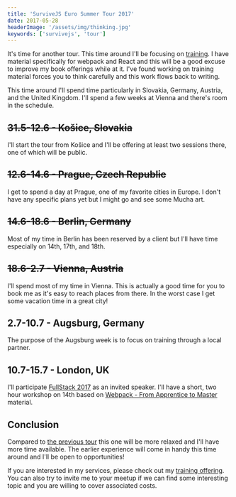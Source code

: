 ```yaml
---
title: 'SurviveJS Euro Summer Tour 2017'
date: 2017-05-28
headerImage: '/assets/img/thinking.jpg'
keywords: ['survivejs', 'tour']
---
```


It's time for another tour. This time around I'll be focusing on [training](/training/). I have material specifically for webpack and React and this will be a good excuse to improve my book offerings while at it. I've found working on training material forces you to think carefully and this work flows back to writing.

This time around I'll spend time particularly in Slovakia, Germany, Austria, and the United Kingdom. I'll spend a few weeks at Vienna and there's room in the schedule.

## ~~31.5-12.6 - Košice, Slovakia~~

I'll start the tour from Košice and I'll be offering at least two sessions there, one of which will be public.

## ~~12.6-14.6 - Prague, Czech Republic~~

I get to spend a day at Prague, one of my favorite cities in Europe. I don't have any specific plans yet but I might go and see some Mucha art.

## ~~14.6-18.6 - Berlin, Germany~~

Most of my time in Berlin has been reserved by a client but I'll have time especially on 14th, 17th, and 18th.

## ~~18.6-2.7 - Vienna, Austria~~

I'll spend most of my time in Vienna. This is actually a good time for you to book me as it's easy to reach places from there. In the worst case I get some vacation time in a great city!

## 2.7-10.7 - Augsburg, Germany

The purpose of the Augsburg week is to focus on training through a local partner.

## 10.7-15.7 - London, UK

I'll participate [FullStack 2017](https://skillsmatter.com/conferences/8264-fullstack-2017-the-conference-on-javascript-node-and-internet-of-things) as an invited speaker. I'll have a short, two hour workshop on 14th based on [Webpack - From Apprentice to Master](https://presentations.survivejs.com/webpack-from-apprentice-to-journeyman/) material.

## Conclusion

Compared to [the previous tour](/blog/euro-tour-2017-recap/) this one will be more relaxed and I'll have more time available. The earlier experience will come in handy this time around and I'll be open to opportunities!

If you are interested in my services, please check out my [training offering](/training/). You can also try to invite me to your meetup if we can find some interesting topic and you are willing to cover associated costs.
